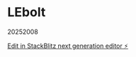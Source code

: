 # LEbolt

20252008

[Edit in StackBlitz next generation editor ⚡️](https://stackblitz.com/~/github.com/Fcojpv/LEbolt)

